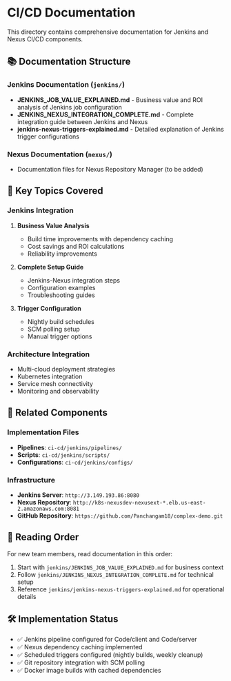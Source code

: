 # CI/CD Documentation

This directory contains comprehensive documentation for Jenkins and Nexus CI/CD components.

## 📚 Documentation Structure

### Jenkins Documentation (`jenkins/`)
- **JENKINS_JOB_VALUE_EXPLAINED.md** - Business value and ROI analysis of Jenkins job configuration
- **JENKINS_NEXUS_INTEGRATION_COMPLETE.md** - Complete integration guide between Jenkins and Nexus
- **jenkins-nexus-triggers-explained.md** - Detailed explanation of Jenkins trigger configurations

### Nexus Documentation (`nexus/`)
- Documentation files for Nexus Repository Manager (to be added)

## 🎯 Key Topics Covered

### Jenkins Integration
1. **Business Value Analysis**
   - Build time improvements with dependency caching
   - Cost savings and ROI calculations
   - Reliability improvements

2. **Complete Setup Guide**
   - Jenkins-Nexus integration steps
   - Configuration examples
   - Troubleshooting guides

3. **Trigger Configuration**
   - Nightly build schedules
   - SCM polling setup
   - Manual trigger options

### Architecture Integration
- Multi-cloud deployment strategies
- Kubernetes integration
- Service mesh connectivity
- Monitoring and observability

## 🔗 Related Components

### Implementation Files
- **Pipelines**: `ci-cd/jenkins/pipelines/`
- **Scripts**: `ci-cd/jenkins/scripts/`
- **Configurations**: `ci-cd/jenkins/configs/`

### Infrastructure
- **Jenkins Server**: `http://3.149.193.86:8080`
- **Nexus Repository**: `http://k8s-nexusdev-nexusext-*.elb.us-east-2.amazonaws.com:8081`
- **GitHub Repository**: `https://github.com/Panchangam18/complex-demo.git`

## 📖 Reading Order

For new team members, read documentation in this order:
1. Start with `jenkins/JENKINS_JOB_VALUE_EXPLAINED.md` for business context
2. Follow `jenkins/JENKINS_NEXUS_INTEGRATION_COMPLETE.md` for technical setup
3. Reference `jenkins/jenkins-nexus-triggers-explained.md` for operational details

## 🛠️ Implementation Status

- ✅ Jenkins pipeline configured for Code/client and Code/server
- ✅ Nexus dependency caching implemented
- ✅ Scheduled triggers configured (nightly builds, weekly cleanup)
- ✅ Git repository integration with SCM polling
- ✅ Docker image builds with cached dependencies 